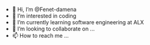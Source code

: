 - 👋 Hi, I’m @Fenet-damena
- 👀 I’m interested in coding
- 🌱 I’m currently learning software engineering at ALX
- 💞️ I’m looking to collaborate on ...
- 📫 How to reach me ...

<!---
Fenet-damena/Fenet-damena is a ✨ special ✨ repository because its `README.md` (this file) appears on your GitHub profile.
You can click the Preview link to take a look at your changes.
--->
